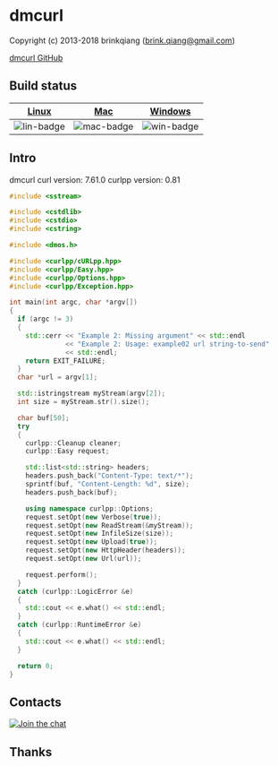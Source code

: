 # dmcurl

Copyright (c) 2013-2018 brinkqiang (brink.qiang@gmail.com)

[dmcurl GitHub](https://github.com/brinkqiang/dmcurl)

## Build status
| [Linux][lin-link] | [Mac][mac-link] | [Windows][win-link] |
| :---------------: | :----------------: | :-----------------: |
| ![lin-badge]      | ![mac-badge]       | ![win-badge]        |

[lin-badge]: https://github.com/brinkqiang/dmcurl/workflows/linux/badge.svg "linux build status"
[lin-link]:  https://github.com/brinkqiang/dmcurl/actions/workflows/linux.yml "linux build status"
[mac-badge]: https://github.com/brinkqiang/dmcurl/workflows/mac/badge.svg "mac build status"
[mac-link]:  https://github.com/brinkqiang/dmcurl/actions/workflows/mac.yml "mac build status"
[win-badge]: https://github.com/brinkqiang/dmcurl/workflows/win/badge.svg "win build status"
[win-link]:  https://github.com/brinkqiang/dmcurl/actions/workflows/win.yml "win build status"

## Intro
dmcurl
curl version: 7.61.0
curlpp version: 0.81
```cpp
#include <sstream>

#include <cstdlib>
#include <cstdio>
#include <cstring>

#include <dmos.h>

#include <curlpp/cURLpp.hpp>
#include <curlpp/Easy.hpp>
#include <curlpp/Options.hpp>
#include <curlpp/Exception.hpp>

int main(int argc, char *argv[])
{
  if (argc != 3)
  {
    std::cerr << "Example 2: Missing argument" << std::endl
              << "Example 2: Usage: example02 url string-to-send"
              << std::endl;
    return EXIT_FAILURE;
  }
  char *url = argv[1];

  std::istringstream myStream(argv[2]);
  int size = myStream.str().size();

  char buf[50];
  try
  {
    curlpp::Cleanup cleaner;
    curlpp::Easy request;

    std::list<std::string> headers;
    headers.push_back("Content-Type: text/*");
    sprintf(buf, "Content-Length: %d", size);
    headers.push_back(buf);

    using namespace curlpp::Options;
    request.setOpt(new Verbose(true));
    request.setOpt(new ReadStream(&myStream));
    request.setOpt(new InfileSize(size));
    request.setOpt(new Upload(true));
    request.setOpt(new HttpHeader(headers));
    request.setOpt(new Url(url));

    request.perform();
  }
  catch (curlpp::LogicError &e)
  {
    std::cout << e.what() << std::endl;
  }
  catch (curlpp::RuntimeError &e)
  {
    std::cout << e.what() << std::endl;
  }

  return 0;
}
```
## Contacts
[![Join the chat](https://badges.gitter.im/brinkqiang/dmcurl/Lobby.svg)](https://gitter.im/brinkqiang/dmcurl)

## Thanks
